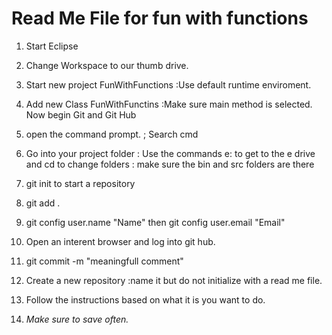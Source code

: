 # Read Me File for fun with functions

1. Start Eclipse
2. Change Workspace to our thumb drive.
3. Start new project FunWithFunctions
	:Use default runtime enviroment.
4. Add new Class FunWithFunctins
	:Make sure main method is selected.
Now begin Git and Git Hub

1. open the command prompt.
	; Search cmd
2. Go into your project folder
	: Use the commands e: to get to the e drive and cd to change folders
	: make sure the bin and src folders are there
3. git init to start a repository
4. git add .
5. git config user.name "Name" then git config user.email "Email"
6. Open an interent browser and log into git hub.
7. git commit -m "meaningfull comment"
8. Create a new repository
		:name it but do not initialize with a read me file.
9. Follow the instructions based on what it is you want to do.
10. *Make sure to save often.*